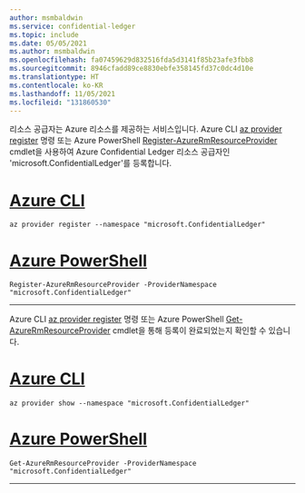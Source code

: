 ```yaml
---
author: msmbaldwin
ms.service: confidential-ledger
ms.topic: include
ms.date: 05/05/2021
ms.author: msmbaldwin
ms.openlocfilehash: fa07459629d832516fda5d3141f85b23afe3fbb8
ms.sourcegitcommit: 8946cfadd89ce8830ebfe358145fd37c0dc4d10e
ms.translationtype: HT
ms.contentlocale: ko-KR
ms.lasthandoff: 11/05/2021
ms.locfileid: "131860530"
---
```

리소스 공급자는 Azure 리소스를 제공하는 서비스입니다. Azure CLI [az provider register](/cli/azure/provider#az_provider_register) 명령 또는 Azure PowerShell [Register-AzureRmResourceProvider](/powershell/module/azurerm.resources/register-azurermresourceprovider) cmdlet을 사용하여 Azure Confidential Ledger 리소스 공급자인 'microsoft.ConfidentialLedger'를 등록합니다.

# <a name="azure-cli"></a>[Azure CLI](#tab/azure-cli)
```azurecli
az provider register --namespace "microsoft.ConfidentialLedger"
```
# <a name="azure-powershell"></a>[Azure PowerShell](#tab/azurepowershell)

```azurepowershell
Register-AzureRmResourceProvider -ProviderNamespace "microsoft.ConfidentialLedger"
```
---

Azure CLI [az provider register](/cli/azure/provider#az_provider_show) 명령 또는 Azure PowerShell [Get-AzureRmResourceProvider](/powershell/module/azurerm.resources/get-azurermresourceprovider) cmdlet을 통해 등록이 완료되었는지 확인할 수 있습니다.

# <a name="azure-cli"></a>[Azure CLI](#tab/azure-cli)
```azurecli
az provider show --namespace "microsoft.ConfidentialLedger"
```
# <a name="azure-powershell"></a>[Azure PowerShell](#tab/azurepowershell)

```azurepowershell
Get-AzureRmResourceProvider -ProviderNamespace "microsoft.ConfidentialLedger"
```
---
